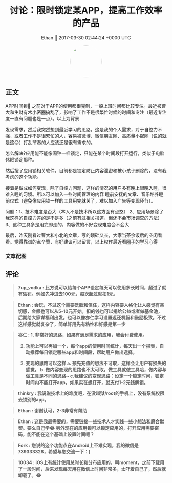 <h1 align="center">讨论：限时锁定某APP，提高工作效率的产品</h1>




<p align="center">
    <a>Ethan || 2017-03-30 02:44:24 &#43;0000 UTC</a>
</p>

<div align="center">
    <img src="https://images.zsxq.com/FlzZkUHijjc2mbhvn98sZ8CE3Xq_?e=1590940799&amp;token=kIxbL07-8jAj8w1n4s9zv64FuZZNEATmlU_Vm6zD:SHBT_0Y768wwXtW-mqzi0PdfhFE=" width="100" height="100" style="border:1px solid;border-radius:50%; color:#ffffff"/>
</div>




## 正文

<div>
APP时间锁💊
之前对于APP的使用都很克制，一般上班时间都比较专注。最近被曹大和生财有术小密圈搞乱了，影响了工作不是很繁忙时候的时间和专注（最近专注度一直有问题也是一点）。以上为背景

发现需求，然后我突然想到最近学习的思路，这是我的个人需求，对于自控力不强，或者工作不是很繁忙的人，容易被微博、微信朋友圈、高质量小密圈（说的就是这😉）打乱节奏的人应该还是很有需求的。

怎么解决?应用能不能像闹钟一样锁定，只能在某个时间段打开运行，类似于电脑休眠锁定那种。

然后搜了应用锁相关软件，目前都是锁定防止内容泄密和被小孩子删除的，没有我考虑的这个功能。

接着是做成如何变现，除了自控力问题，这样的情况的用户多有晚上很晚入睡，很难入睡的习惯。所以可以加入一些时间管理的内容 睡前安抚的文章、音乐培养睡前仪式（避免像应用锁一样的工具用完就关了，难以加入广告等变现环节）。

问题：1、技术难度是否大（本人不是技术所以这方面有点憨）  2、应用场景除了我这样的自控力差的是不是多（之前有过相关报道，但还不会市场调查的方法）  3、这种工具多是用完即走的，内容做的不好变现难度会不会大 

最后，昨天刚看过曹大和小北的文章，写的琐碎又长，大家当茶余饭后的空闲看看。觉得靠谱的点个赞，有好建议可以留言，以上权作最近看圈子的学习心得
</div>

### 文章配图

<div class="image" align="center">

</div>


## 评论

<div align="left">
<div>

<blockquote >
<span> <strong>7up_vodka : 比方说可以给每个APP设定每天可以使用多长时间，超过了就有惩罚。例如先冲进去100元，每次超过就扣1元。 </strong></span>
</blockquote>

<blockquote >
<span> <strong>Ethan : 会玩，不过这个需要洗脑和信任，这样内容要人格化让人感觉有亲切感，金额也可以从5-10元开始。扣的钱也可以捐给公益或者做基金池，后期给大家谋福利出发。也可以像亦仁学习设置返还机智和鼓励极致。不过这样感觉就复杂了，简单好用先有粘性和好感是第一步 </strong></span>
</blockquote>

<blockquote >
<span> <strong>亦仁 : 1. 非常好的思路，如果有满足需求的应用，我会付费使用。 

2. 功能上可以再加一个，每个app的使用时间统计，每天出一个报表，自动推荐每日锁定哪些app和时间段，帮助用户做出选择。 

3. 变现的思路可以这样
  a. 预先充值的想法不可取，这样会让用户有损失的感觉。
  b. 做内容变现的思路也不太可取，做工具就做工具哈，做内容与    做工具是不同的思路~
  c.我建议的变现思路：设定一个锁定时间，锁定时间内不能打开app，如果实在想打开，就支付1-2元钱解锁。 </strong></span>
</blockquote>

<blockquote >
<span> <strong>thinkry : 我说说技术上的难度吧，在没越狱/root的手机上，没有系统权限去锁别的app。 </strong></span>
</blockquote>

<blockquote >
<span> <strong>Ethan : 谢谢认可，2-3非常有帮助 </strong></span>
</blockquote>

<blockquote >
<span> <strong>Ethan : 这是我最需要的，需要链接一些技术人才实践一些小想法和磨合默契。要么自己学😂
另外现在的应用锁可以锁定应用的，打开应用需要密码，能不能在这个基础上设置时间呢？ </strong></span>
</blockquote>

<blockquote >
<span> <strong>Fork : 您说的这个功能点在Android上不难实现，我的微信是739333328，希望与您交流一下：) </strong></span>
</blockquote>

<blockquote >
<span> <strong>10034 : iOS上有统计使用总时长和分布应用的，叫moment，之前下载用了一段时间，后来发现每天用在微信上时间非常多，太吓着自己了，然后就卸载了。😂 </strong></span>
</blockquote>

</div>
</div>